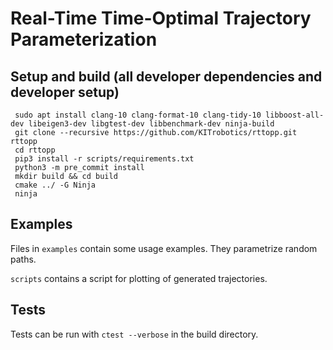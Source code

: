 # Real-Time Time-Optimal Trajectory Parameterization

## Setup and build (all developer dependencies and developer setup)

     sudo apt install clang-10 clang-format-10 clang-tidy-10 libboost-all-dev libeigen3-dev libgtest-dev libbenchmark-dev ninja-build
     git clone --recursive https://github.com/KITrobotics/rttopp.git rttopp
     cd rttopp
     pip3 install -r scripts/requirements.txt
     python3 -m pre_commit install
     mkdir build && cd build
     cmake ../ -G Ninja
     ninja

## Examples
Files in `examples` contain some usage examples. They parametrize random paths.

`scripts` contains a script for plotting of generated trajectories.

## Tests
Tests can be run with `ctest --verbose` in the build directory.
